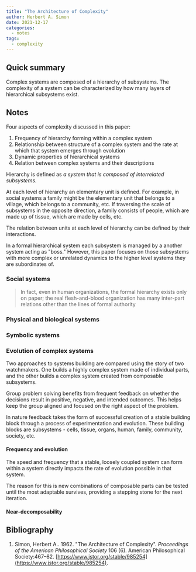 ```yaml
---
title: "The Architecture of Complexity"
author: Herbert A. Simon
date: 2021-12-17
categories:
  - notes
tags:
  - complexity
---
```


## Quick summary
Complex systems are composed of a hierarchy of subsystems. The complexity of a system can be characterized by how many layers of hierarchical subsystems exist.

## Notes
Four aspects of complexity discussed in this paper:
1. Frequency of hierarchy forming within a complex system
2. Relationship between structure of a complex system and the rate at which that system emerges through evolution
3. Dynamic properties of hierarchical systems
4. Relation between complex systems and their descriptions

Hierarchy is defined as *a system that is composed of interrelated subsystems*. 

At each level of hierarchy an elementary unit is defined. For example, in social systems a family might be the elementary unit that belongs to a village, which belongs to a community, etc. If traversing the scale of subsystems in the opposite direction, a family consists of people, which are made up of tissue, which are made by cells, etc. 

The relation between units at each level of hierarchy can be defined by their interactions.

In a formal hierarchical system each subsystem is managed by a another system acting as "boss." However, this paper focuses on those subsystems with more complex or unrelated dynamics to the higher level systems they are subordinates of.

### Social systems


> In fact, even in human organizations, the formal hierarchy exists only on paper; the real flesh-and-blood organization has many inter-part relations other than the lines of formal authority


### Physical and biological systems


### Symbolic systems

### Evolution of complex systems
Two approaches to systems building are compared using the story of two watchmakers. One builds a highly complex system made of individual parts, and the other builds a complex system created from composable subsystems. 

Group problem solving benefits from frequent feedback on whether the decisions result in positive, negative, and intended outcomes. This helps keep the group aligned and focused on the right aspect of the problem.

In nature feedback takes the form of successful creation of a stable building block through a process of experimentation and evolution. These building blocks are subsystems - cells, tissue, organs, human, family, community, society, etc.

#### Frequency and evolution

The speed and frequency that a stable, loosely coupled system can form within a system directly impacts the rate of evolution possible in that system. 

The reason for this is new combinations of composable parts can be tested until the most adaptable survives, providing a stepping stone for the next iteration.

#### Near-decomposability


## Bibliography
1.  Simon, Herbert A.. 1962. "The Architecture of Complexity". _Proceedings of the American Philosophical Society_ 106 (6). American Philosophical Society:467–82. [https://www.jstor.org/stable/985254](https://www.jstor.org/stable/985254).
